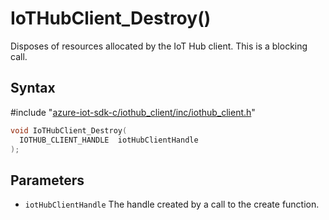 # IoTHubClient_Destroy()

Disposes of resources allocated by the IoT Hub client. This is a blocking call.

## Syntax

\#include "[azure-iot-sdk-c/iothub_client/inc/iothub_client.h](../iothub-client-h.md)"  
```C
void IoTHubClient_Destroy(
  IOTHUB_CLIENT_HANDLE  iotHubClientHandle
);
```

## Parameters
* `iotHubClientHandle` The handle created by a call to the create function.

